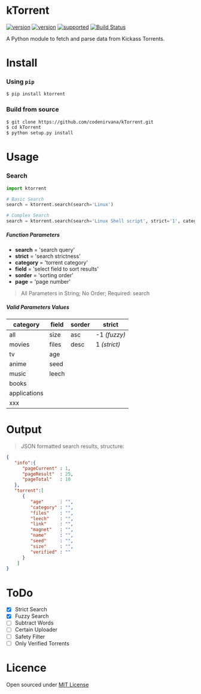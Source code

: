 kTorrent
=====
[![version](https://img.shields.io/pypi/status/ktorrent.svg)](https://pypi.python.org/pypi/ktorrent/)
[![version](https://img.shields.io/pypi/v/ktorrent.svg)](https://pypi.python.org/pypi/ktorrent/)
[![supported](https://img.shields.io/pypi/pyversions/ktorrent.svg)](https://pypi.python.org/pypi/ktorrent/)
[![Build Status](https://travis-ci.org/codenirvana/kTorrent.svg)](https://travis-ci.org/codenirvana/kTorrent)

A Python module to fetch and parse data from Kickass Torrents.

Install
=====

### Using `pip`

```bash
$ pip install ktorrent
````

### Build from source

```bash
$ git clone https://github.com/codenirvana/kTorrent.git
$ cd kTorrent
$ python setup.py install
```

Usage
====

### Search

```python
import ktorrent

# Basic Search
search = ktorrent.search(search='Linux')

# Complex Search
search = ktorrent.search(search='Linux Shell script', strict='1', category='books', field='age', sorder='desc', page='2')
```

##### Function Parameters
- **search** = 'search query'
- **strict** = 'search strictness'
- **category** = 'torrent category'
- **field** = 'select field to sort results'
- **sorder** = 'sorting order'
- **page** = 'page number'

> All Parameters in String; No Order; Required: search

##### Valid Parameters Values
category     | field | sorder | strict
------------ | ----- | ------ | ------
all          | size  |  asc   | -1 *(fuzzy)*
movies       | files |  desc  | 1  *(strict)*
tv           | age   |
anime        | seed  |
music        | leech |
books        |
applications |
xxx          |

Output
====

> JSON formatted search results, structure:

```json
{  
   "info":{  
      "pageCurrent" : 1,
      "pageResult"  : 25,
      "pageTotal"   : 10
   },
   "torrent":[  
      {  
         "age"      : "",
         "category" : "",
         "files"    : "",
         "leech"    : "",
         "link"     : "",
         "magnet"   : "",
         "name"     : "",
         "seed"     : "",
         "size"     : "",
         "verified" : ""
      }
    ]
}
```

ToDo
====
- [x] Strict Search
- [x] Fuzzy Search
- [ ] Subtract Words
- [ ] Certain Uploader
- [ ] Safety Filter
- [ ] Only Verified Torrents

Licence
====
Open sourced under [MIT License](LICENSE)
